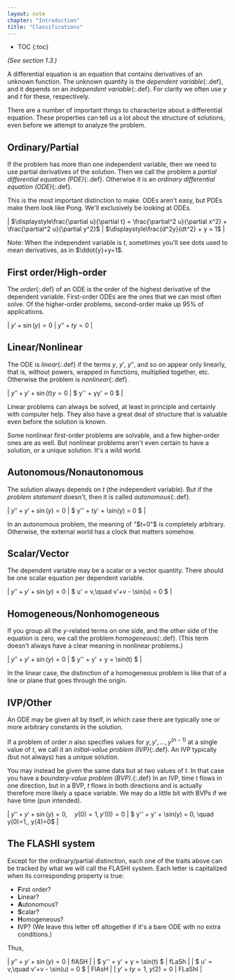 ```yaml
---
layout: note
chapter: "Introduction"
title: "Classifications"
---
```

* TOC
{:toc}

*(See section 1.3.)*

A differential equation is an equation that contains derivatives of an unknown function. The unknown quantity is the *dependent variable*{:.def}, and it depends on an *independent variable*{:.def}. For clarity we often use $y$ and $t$ for these, respectively. 

There are a number of important things to characterize about a differential equation. These properties can tell us a lot about the structure of solutions, even before we attempt to analyze the problem. 

## Ordinary/Partial

If the problem has more than one independent variable, then we need to use partial derivatives of the solution. Then we call the problem a *partial differential equation (PDE)*{:.def}. Otherwise it is an *ordinary differential equation (ODE)*{:.def}. 

This is the most important distinction to make. ODEs aren't easy, but PDEs make them look like Pong. We'll exclusively be looking at ODEs.

| $\displaystyle\frac{\partial u}{\partial t} = \frac{\partial^2 u}{\partial x^2} + \frac{\partial^2 u}{\partial y^2}$  | $\displaystyle\frac{d^2y}{dt^2} + y = 1$ | 

Note: When the independent variable is $t$, sometimes you'll see dots used to mean derivatives, as in $\ddot{y}+y=1$. 

## First order/High-order

The *order*{:.def} of an ODE is the order of the highest derivative of the dependent variable. First-order ODEs are the ones that we can most often solve. Of the higher-order problems, second-order make up 95% of applications. 

| $y' + \sin(y) = 0$ | $y'' + ty = 0$ | 

## Linear/Nonlinear

The ODE is *linear*{:.def} if the terms $y$, $y'$, $y''$, and so on appear only linearly, that is, without powers, wrapped in functions, multiplied together, etc. Otherwise the problem is *nonlinear*{:.def}. 

| $y'' + y' + \sin(t) y = 0$ | $ y'' + yy' = 0 $ | 

Linear problems can always be solved, at least in principle and certainly with computer help. They also have a great deal of structure that is valuable even before the solution is known. 

Some nonlinear first-order problems are solvable, and a few higher-order ones are as well. But nonlinear problems aren't even certain to have a solution, or a unique solution. It's a wild world. 

## Autonomous/Nonautonomous

The solution always depends on $t$ (the independent variable). But if the *problem statement* doesn't, then it is called *autonomous*{:.def}. 

| $y'' + y' + \sin(y) = 0$ | $ y'' + ty' + \sin(y) = 0 $ | 

In an autonomous problem, the meaning of "$t=0"$ is completely arbitrary. Otherwise, the external world has a clock that matters somehow. 

## Scalar/Vector

The dependent variable may be a scalar or a vector quantity. There should be one scalar equation per dependent variable. 

| $y'' + y' + \sin(y) = 0$ | $ u' = v,\quad v'+v - \sin(u) = 0 $ | 

## Homogeneous/Nonhomogeneous

If you group all the $y$-related terms on one side, and the other side of the equation is zero, we call the problem *homogeneous*{:.def}. (This term doesn't always have a clear meaning in nonlinear problems.)

| $y'' + y' + \sin(y) = 0$ | $ y'' + y' + y = \sin(t) $ | 

In the linear case, the distinction of a homogeneous problem is like that of a line or plane that goes through the origin.

## IVP/Other

An ODE may be given all by itself, in which case there are typically one or more arbitrary constants in the solution.

If a problem of order $n$ also specifies values for $y,y',\ldots,y^{(n-1)}$ at a single value of $t$, we call it an *initial-value problem (IVP)*{:.def}. An IVP typically (but not always) has a unique solution.

You may instead be given the same data but at two values of $t$. In that case you have a *boundary-value problem (BVP).*{:.def} In an IVP, time $t$ flows in one direction, but in a BVP, $t$ flows in both directions and is actually therefore more likely a space variable. We may do a little bit with BVPs if we have time (pun intended). 

| $y'' + y' + \sin(y) = 0,\quad y(0)=1,\, y'(0)=0$ | $ y'' + y' + \sin(y) = 0, \quad y(0)=1,\, y(4)=0$  | 

## The FLASHI system

Except for the ordinary/partial distinction, each one of the traits above can be tracked by what we will call the FLASHI system. Each letter is capitalized when its corresponding property is true:

* **F**irst order?
* **L**inear?
* **A**utonomous?
* **S**calar?
* **H**omogeneous?
* **I**VP? (We leave this letter off altogether if it's a bare ODE with no extra conditions.)

Thus,

| $y'' + y' + \sin(y) = 0$ | flASH | 
| $ y'' + y' + y = \sin(t) $ | fLaSh |
| $ u' = v,\quad v'+v - \sin(u) = 0 $ | FlAsH |
| $y'+ty=1$, $y(2)=0$ | FLaShI |
